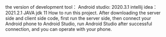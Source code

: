the version of development tool：
Android studio: 2020.3.1
intellij idea： 2021.2.1
JAVA jdk 11
How to run this project. 
After downloading the server side and client side code, first run the server side,
then connect your Android phone to Android Studio, 
run Android Studio after successful connection, and you can operate with your phone.






